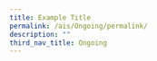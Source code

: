 ```yaml
---
title: Example Title
permalink: /ais/Ongoing/permalink/
description: ""
third_nav_title: Ongoing
---
```

